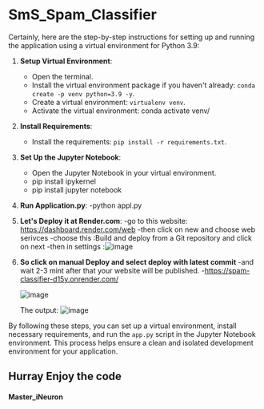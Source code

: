 # SmS_Spam_Classifier

Certainly, here are the step-by-step instructions for setting up and running the application using a virtual environment for Python 3.9:

1. **Setup Virtual Environment**:
   - Open the terminal.
   - Install the virtual environment package if you haven't already: `conda create -p venv python=3.9 -y`.
   - Create a virtual environment: `virtualenv venv`.
   - Activate the virtual environment:
    conda activate venv/


2. **Install Requirements**:
   - Install the requirements: `pip install -r requirements.txt`.

3. **Set Up the Jupyter Notebook**:
   - Open the Jupyter Notebook in your virtual environment.
   - pip install ipykernel
   - pip install jupyter notebook

4. **Run Application.py**:
   -python appl.py

5. **Let's Deploy it at Render.com**:
   -go to this website: https://dashboard.render.com/web
   -then click on new and choose web serivces
   -choose this :Build and deploy from a Git repository and click on next
   -then in settings :![image](https://github.com/MasteriNeuron/Spam-Classifier/assets/127201746/7d0493d1-7e0a-46cb-b15e-e3f45f006d1d)


6. **So click on manual Deploy and select deploy with latest commit**
   -and wait 2-3 mint after that your website will be published.
   -https://spam-classifier-d15y.onrender.com/

   ![image](https://github.com/MasteriNeuron/Spam-Classifier/assets/127201746/844642ad-2c2d-4ede-88ca-cd19206cf233)

   The output:
   ![image](https://github.com/MasteriNeuron/Spam-Classifier/assets/127201746/df102d55-1e43-482f-b283-c89154a51169)


   

 

By following these steps, you can set up a virtual environment, install necessary requirements, and run the `app.py` script in the Jupyter Notebook environment. This process helps ensure a clean and isolated development environment for your application.

## Hurray Enjoy the code

#### Master_iNeuron
